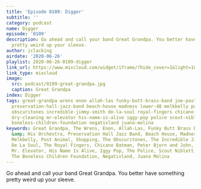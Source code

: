 ```yaml
---
title: 'Episode 0109: Digger'
subtitle: ''
category: podcast
name: Digger
episode: '0109'
description: Go ahead and call your band Great Grandpa. You better have something
  pretty weird up your sleeve.
author: jclacking
airdate: '2020-06-26'
playlist: 2020-06-26-0109-digger
link_url: https://www.mixcloud.com/widget/iframe/?hide_cover=1&light=1&hide_artwork=1&feed=%2Fthe-lacking-org%2Fztookn-109-digger%2F
link_type: mixcloud
image:
  src: podcast/0109-great-grandpa.jpg
  caption: Great Grandpa
index: Digger
tags: great-grandpa wrens enon allah-las funky-butt-brass-band joe-pastrana-his-orchestra
  preservation-hall-jazz-band beach-house madness lower-48 melkbelly post-animal shopping
  obscuritones incredible-jimmy-smith de-la-soul royal-fingers chicano-batman peter-bjorn-john
  dry-cleaning mr-elevator his-name-is-alive iggy-pop police scout-niblett cory-wong
  boneless-children-foundation negativland juana-molina
keywords: Great Grandpa, The Wrens, Enon, Allah-Las, Funky Butt Brass Band, Joe Pastrana
  &amp; His Orchestra, Preservation Hall Jazz Band, Beach House, Madness, Lower 48,
  Melkbelly, Post Animal, Shopping, The Obscuritones, The Incredible Jimmy Smith,
  De La Soul, The Royal Fingers, Chicano Batman, Peter Bjorn and John, Dry Cleaning,
  Mr. Elevator, His Name Is Alive, Iggy Pop, The Police, Scout Niblett, Cory Wong,
  The Boneless Children Foundation, Negativland, Juana Molina
---
```

Go ahead and call your band Great Grandpa. You better have something pretty weird up your sleeve.
